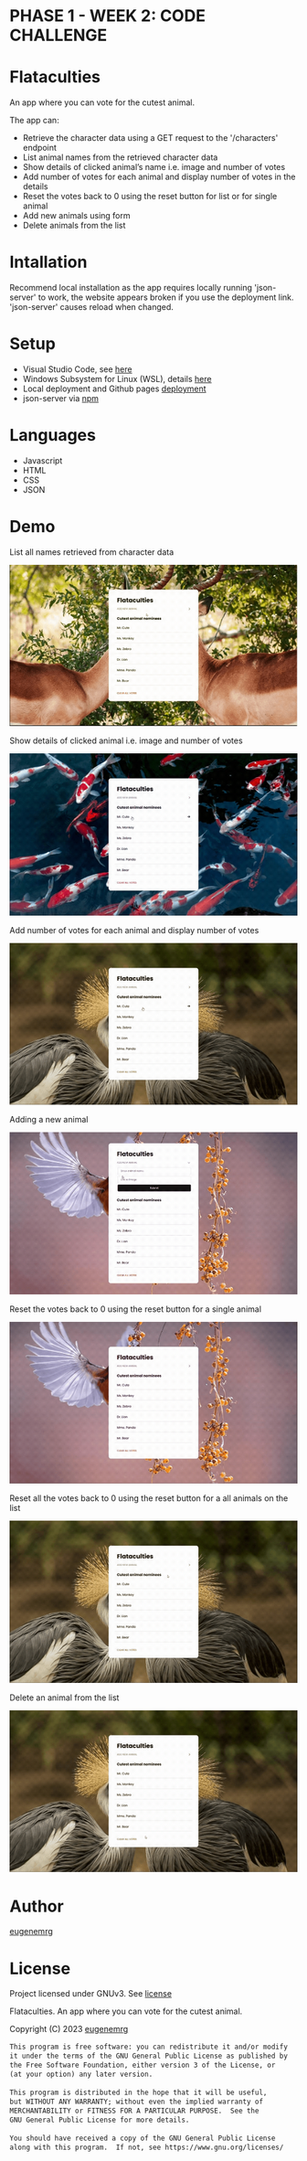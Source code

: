 # PHASE 1 - WEEK 2: CODE CHALLENGE

# Flataculties

An app where you can vote for the cutest animal.

The app can:
- Retrieve the character data using a GET request to the '/characters' endpoint
- List animal names from the retrieved character data
- Show details of clicked animal’s name i.e. image and number of votes
- Add number of votes for each animal and display number of votes in the details
- Reset the votes back to 0 using the reset button for list or for single animal
- Add new animals using form
- Delete animals from the list

# Intallation

Recommend local installation as the app requires locally running 'json-server' to work, the website appears broken if you use the deployment link. 'json-server' causes reload when changed.

# Setup
- Visual Studio Code, see [here](https://code.visualstudio.com/)
- Windows Subsystem for Linux (WSL), details [here](https://learn.microsoft.com/en-us/windows/wsl/install)
- Local deployment and Github pages [deployment](https://eugenemrg.github.io/phase-1-wk2-code-challenge/)
- json-server via [npm](https://www.npmjs.com/package/json-server)

# Languages
- Javascript
- HTML
- CSS
- JSON

# Demo

List all names retrieved from character data

![demo1](/demo/demo01.gif)

Show details of clicked animal i.e. image and number of votes

![demo2](/demo/demo02.gif)

Add number of votes for each animal and display number of votes

![demo3](/demo/demo03.gif)

Adding a new animal

![demo4](/demo/demo04.gif)

Reset the votes back to 0 using the reset button for a single animal

![demo5](/demo/demo05.gif)

Reset all the votes back to 0 using the reset button for a all animals on the list

![demo6](/demo/demo06.gif)

Delete an animal from the list

![demo7](/demo/demo07.gif)

# Author
[eugenemrg](https://github.com/eugenemrg) 

# License
Project licensed under GNUv3. See [license](/LICENSE)

Flataculties. An app where you can vote for the cutest animal.

Copyright (C) 2023  [eugenemrg](https://github.com/eugenemrg) 

    This program is free software: you can redistribute it and/or modify
    it under the terms of the GNU General Public License as published by
    the Free Software Foundation, either version 3 of the License, or
    (at your option) any later version.

    This program is distributed in the hope that it will be useful,
    but WITHOUT ANY WARRANTY; without even the implied warranty of
    MERCHANTABILITY or FITNESS FOR A PARTICULAR PURPOSE.  See the
    GNU General Public License for more details.

    You should have received a copy of the GNU General Public License
    along with this program.  If not, see https://www.gnu.org/licenses/